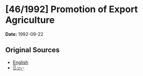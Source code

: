 # [46/1992] Promotion of Export Agriculture

**Date:** 1992-09-22

## Original Sources

- [English](https://documents.gov.lk/view/acts/1992/9/46-1992_E.pdf)
- [සිංහල](https://documents.gov.lk/view/acts/1992/9/46-1992_S.pdf)
